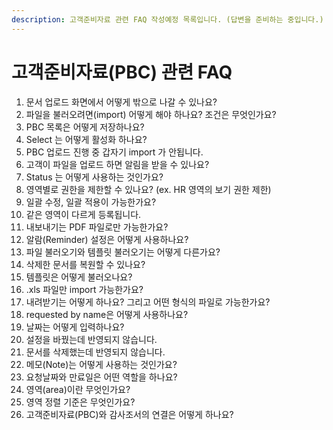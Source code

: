 ```yaml
---
description: 고객준비자료 관련 FAQ 작성예정 목록입니다. (답변을 준비하는 중입니다.)
---
```


# 고객준비자료\(PBC\) 관련 FAQ

1. 문서 업로드 화면에서 어떻게 밖으로 나갈 수 있나요? 
2. 파일을 불러오려면\(import\) 어떻게 해야 하나요? 조건은 무엇인가요?
3. PBC 목록은 어떻게 저장하나요?
4. Select 는 어떻게 활성화 하나요? 
5. PBC 업로드 진행 중 갑자기 import 가 안됩니다. 
6. 고객이 파일을 업로드 하면 알림을 받을 수 있나요?
7. Status 는 어떻게 사용하는 것인가요?
8. 영역별로 권한을 제한할 수 있나요? \(ex. HR 영역의 보기 권한 제한\)
9. 일괄 수정, 일괄 적용이 가능한가요?
10. 같은 영역이 다르게 등록됩니다.
11. 내보내기는 PDF 파일로만 가능한가요?
12. 알람\(Reminder\) 설정은 어떻게 사용하나요?
13. 파일 불러오기와 템플릿 불러오기는 어떻게 다른가요?
14. 삭제한 문서를 복원할 수 있나요?
15. 템플릿은 어떻게 불러오나요?
16. .xls 파일만 import 가능한가요?
17. 내려받기는 어떻게 하나요? 그리고 어떤 형식의 파일로 가능한가요?
18. requested by name은 어떻게 사용하나요?
19. 날짜는 어떻게 입력하나요?
20. 설정을 바꿨는데 반영되지 않습니다.
21. 문서를 삭제했는데 반영되지 않습니다. 
22. 메모\(Note\)는 어떻게 사용하는 것인가요?
23. 요청날짜와 만료일은 어떤 역할을 하나요?
24. 영역\(area\)이란 무엇인가요?
25. 영역 정렬 기준은 무엇인가요?
26. 고객준비자료\(PBC\)와 감사조서의 연결은 어떻게 하나요?

